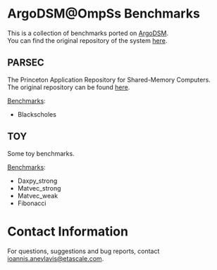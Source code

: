 # ArgoDSM@OmpSs Benchmarks

This is a collection of benchmarks ported on [ArgoDSM](https://www.it.uu.se/research/project/argo).\
You can find the original repository of the system [here](https://github.com/etascale/argodsm).

## PARSEC

The Princeton Application Repository for Shared-Memory Computers.\
The original repository can be found [here](https://pm.bsc.es/gitlab/benchmarks/parsec-ompss).

<ins>Benchmarks</ins>:
- Blackscholes

## TOY

Some toy benchmarks.

<ins>Benchmarks</ins>:
- Daxpy\_strong
- Matvec\_strong
- Matvec\_weak
- Fibonacci

# Contact Information

For questions, suggestions and bug reports, contact [ioannis.anevlavis@etascale.com](mailto:ioannis.anevlavis@etascale.com).
